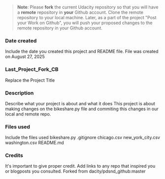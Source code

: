 >**Note**: Please **fork** the current Udacity repository so that you will have a **remote** repository in **your** Github account. Clone the remote repository to your local machine. Later, as a part of the project "Post your Work on Github", you will push your proposed changes to the remote repository in your Github account.

### Date created
Include the date you created this project and README file.
File was created on August 27, 2025

### Last_Project_Fork_CB
Replace the Project Title

### Description
Describe what your project is about and what it does
This project is about making changes on the bikeshare.py file and commiting this changes in our local and remote repo.

### Files used
Include the files used
bikeshare.py
.gitignore
chicago.csv
new_york_city.csv
washington.csv
README.md

### Credits
It's important to give proper credit. Add links to any repo that inspired you or blogposts you consulted.
Forked from dacity/pdsnd_github:master
